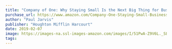 ```yaml
---
title: "Company of One: Why Staying Small Is the Next Big Thing for Business"
purchase_url: https://www.amazon.com/Company-One-Staying-Small-Business/dp/1328972356?SubscriptionId=AKIAIVZLK2PABGQI2KAQ&tag=everrail-20&linkCode=xm2&camp=2025&creative=165953&creativeASIN=1328972356
author: "Paul Jarvis"
publisher: "Houghton Mifflin Harcourt"
date: 2019-02-07
image: https://images-na.ssl-images-amazon.com/images/I/51PwA-Z9V6L._SL75_.jpg
tags:
---
```


